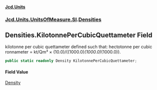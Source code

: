 #### [Jcd.Units](index 'index')
### [Jcd.Units.UnitsOfMeasure.SI](Jcd.Units.UnitsOfMeasure.SI 'Jcd.Units.UnitsOfMeasure.SI').[Densities](Densities 'Jcd.Units.UnitsOfMeasure.SI.Densities')

## Densities.KilotonnePerCubicQuettameter Field

kilotonne per cubic quettameter defined such that: hectotonne per cubic ronnameter = kt/Qm³ ×
(10.0)/((1000.0)*(1000.0)*(1000.0)).

```csharp
public static readonly Density KilotonnePerCubicQuettameter;
```

#### Field Value
[Density](Density 'Jcd.Units.UnitTypes.Density')